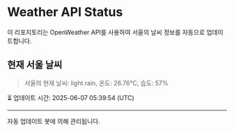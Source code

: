 
# Weather API Status

이 리포지토리는 OpenWeather API를 사용하여 서울의 날씨 정보를 자동으로 업데이트합니다.

## 현재 서울 날씨
> 서울의 현재 날씨: light rain, 온도: 26.76°C, 습도: 57%

⏳ 업데이트 시간: 2025-06-07 05:39:54 (UTC)

---
자동 업데이트 봇에 의해 관리됩니다.
